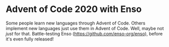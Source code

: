 # Advent of Code 2020 with Enso

Some people learn new languages through Advent of Code.
Others implement new languages just use them in Advent of Code.
Well, maybe not _just_ for that. Battle-testing Enso (https://github.com/enso-org/enso),
before it's even fully released!
